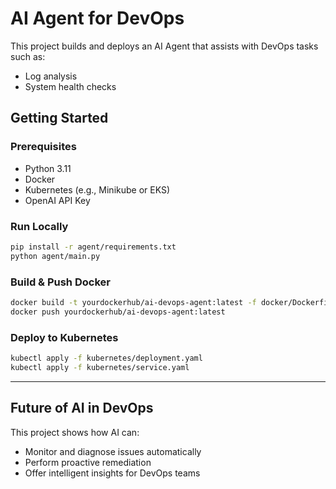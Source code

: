 #  AI Agent for DevOps

This project builds and deploys an AI Agent that assists with DevOps tasks such as:

- Log analysis
- System health checks

##  Getting Started

### Prerequisites

- Python 3.11
- Docker
- Kubernetes (e.g., Minikube or EKS)
- OpenAI API Key

### Run Locally

```bash
pip install -r agent/requirements.txt
python agent/main.py
```

### Build & Push Docker

```bash
docker build -t yourdockerhub/ai-devops-agent:latest -f docker/Dockerfile .
docker push yourdockerhub/ai-devops-agent:latest
```

### Deploy to Kubernetes

```bash
kubectl apply -f kubernetes/deployment.yaml
kubectl apply -f kubernetes/service.yaml
```

---
##  Future of AI in DevOps

This project shows how AI can:
- Monitor and diagnose issues automatically
- Perform proactive remediation
- Offer intelligent insights for DevOps teams